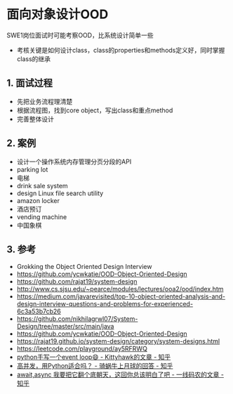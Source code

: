 # 面向对象设计OOD

SWE1岗位面试时可能考察OOD，比系统设计简单一些
- 考核关键是如何设计class，class的properties和methods定义好，同时掌握class的继承


## 1. 面试过程
- 先把业务流程理清楚
- 根据流程图，找到core object，写出class和重点method
- 完善整体设计


## 2. 案例
- 设计一个操作系统内存管理分页分段的API
- parking lot
- 电梯
- drink sale system
- design Linux file search utility
- amazon locker
- 酒店预订
- vending machine
- 中国象棋


## 3. 参考
- Grokking the Object Oriented Design Interview
- https://github.com/ycwkatie/OOD-Object-Oriented-Design
- https://github.com/rajat19/system-design
- http://www.cs.sjsu.edu/~pearce/modules/lectures/ooa2/ood/index.htm
- https://medium.com/javarevisited/top-10-object-oriented-analysis-and-design-interview-questions-and-problems-for-experienced-6c3a53b7cb26
- https://github.com/nikhilagrwl07/System-Design/tree/master/src/main/java
- https://github.com/ycwkatie/OOD-Object-Oriented-Design
- https://rajat19.github.io/system-design/category/system-designs.html
- https://leetcode.com/playground/ay5RFRWQ
- [python手写一个event loop😄 - Kittyhawk的文章 - 知乎](https://zhuanlan.zhihu.com/p/111656060)
- [高并发，用Python适合吗？ - 骑蜗牛上月球的回答 - 知乎](https://www.zhihu.com/question/383946811/answer/3297627184)
- [await,async 我要把它翻个底朝天，这回你总该明白了吧 - 一线码农的文章 - 知乎](https://zhuanlan.zhihu.com/p/197335532)
